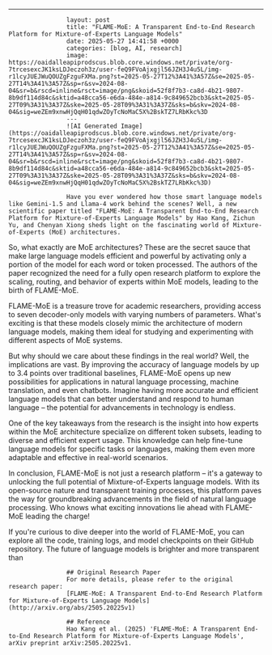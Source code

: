 ---
                    layout: post
                    title: "FLAME-MoE: A Transparent End-to-End Research Platform for Mixture-of-Experts Language Models"
                    date: 2025-05-27 14:41:58 +0000
                    categories: [blog, AI, research]
                    image: https://oaidalleapiprodscus.blob.core.windows.net/private/org-7trcesexcJK1ksLDJeczoh3z/user-feQ9FVoAjxgjl56JZH3J4u5L/img-r1lcyJUEJWuQOUZgFzguFXMa.png?st=2025-05-27T12%3A41%3A57Z&se=2025-05-27T14%3A41%3A57Z&sp=r&sv=2024-08-04&sr=b&rscd=inline&rsct=image/png&skoid=52f8f7b3-ca8d-4b21-9807-8b9df114d84c&sktid=a48cca56-e6da-484e-a814-9c849652bcb3&skt=2025-05-27T09%3A31%3A37Z&ske=2025-05-28T09%3A31%3A37Z&sks=b&skv=2024-08-04&sig=weZEm9xnwHjQqH01qdwZOyTcNoMaC5X%2BskTZ7LRbKkc%3D
                    ---
                    ![AI Generated Image](https://oaidalleapiprodscus.blob.core.windows.net/private/org-7trcesexcJK1ksLDJeczoh3z/user-feQ9FVoAjxgjl56JZH3J4u5L/img-r1lcyJUEJWuQOUZgFzguFXMa.png?st=2025-05-27T12%3A41%3A57Z&se=2025-05-27T14%3A41%3A57Z&sp=r&sv=2024-08-04&sr=b&rscd=inline&rsct=image/png&skoid=52f8f7b3-ca8d-4b21-9807-8b9df114d84c&sktid=a48cca56-e6da-484e-a814-9c849652bcb3&skt=2025-05-27T09%3A31%3A37Z&ske=2025-05-28T09%3A31%3A37Z&sks=b&skv=2024-08-04&sig=weZEm9xnwHjQqH01qdwZOyTcNoMaC5X%2BskTZ7LRbKkc%3D)
                    
                    Have you ever wondered how those smart language models like Gemini-1.5 and Llama-4 work behind the scenes? Well, a new scientific paper titled "FLAME-MoE: A Transparent End-to-End Research Platform for Mixture-of-Experts Language Models" by Hao Kang, Zichun Yu, and Chenyan Xiong sheds light on the fascinating world of Mixture-of-Experts (MoE) architectures.

So, what exactly are MoE architectures? These are the secret sauce that make large language models efficient and powerful by activating only a portion of the model for each word or token processed. The authors of the paper recognized the need for a fully open research platform to explore the scaling, routing, and behavior of experts within MoE models, leading to the birth of FLAME-MoE.

FLAME-MoE is a treasure trove for academic researchers, providing access to seven decoder-only models with varying numbers of parameters. What's exciting is that these models closely mimic the architecture of modern language models, making them ideal for studying and experimenting with different aspects of MoE systems.

But why should we care about these findings in the real world? Well, the implications are vast. By improving the accuracy of language models by up to 3.4 points over traditional baselines, FLAME-MoE opens up new possibilities for applications in natural language processing, machine translation, and even chatbots. Imagine having more accurate and efficient language models that can better understand and respond to human language – the potential for advancements in technology is endless.

One of the key takeaways from the research is the insight into how experts within the MoE architecture specialize on different token subsets, leading to diverse and efficient expert usage. This knowledge can help fine-tune language models for specific tasks or languages, making them even more adaptable and effective in real-world scenarios.

In conclusion, FLAME-MoE is not just a research platform – it's a gateway to unlocking the full potential of Mixture-of-Experts language models. With its open-source nature and transparent training processes, this platform paves the way for groundbreaking advancements in the field of natural language processing. Who knows what exciting innovations lie ahead with FLAME-MoE leading the charge!

If you're curious to dive deeper into the world of FLAME-MoE, you can explore all the code, training logs, and model checkpoints on their GitHub repository. The future of language models is brighter and more transparent than
                    
                    ## Original Research Paper
                    For more details, please refer to the original research paper:
                    [FLAME-MoE: A Transparent End-to-End Research Platform for Mixture-of-Experts Language Models](http://arxiv.org/abs/2505.20225v1)
                    
                    ## Reference
                    Hao Kang et al. (2025) 'FLAME-MoE: A Transparent End-to-End Research Platform for Mixture-of-Experts Language Models', arXiv preprint arXiv:2505.20225v1.
                    
